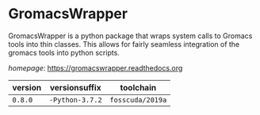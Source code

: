 # GromacsWrapper

GromacsWrapper is a python package that wraps system calls to Gromacs tools into thin classes.  This allows for fairly seamless integration of the gromacs tools into python scripts.

*homepage*: <https://gromacswrapper.readthedocs.org>

version | versionsuffix | toolchain
--------|---------------|----------
``0.8.0`` | ``-Python-3.7.2`` | ``fosscuda/2019a``
